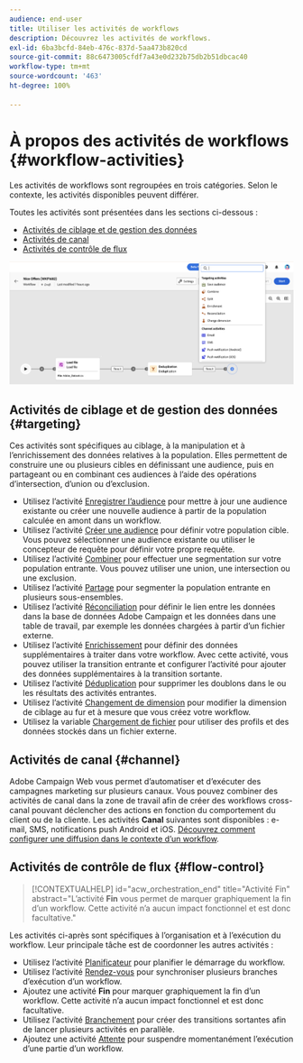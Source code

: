 ```yaml
---
audience: end-user
title: Utiliser les activités de workflows
description: Découvrez les activités de workflows.
exl-id: 6ba3bcfd-84eb-476c-837d-5aa473b820cd
source-git-commit: 88c6473005cfdf7a43e0d232b75db2b51dbcac40
workflow-type: tm+mt
source-wordcount: '463'
ht-degree: 100%

---
```



# À propos des activités de workflows {#workflow-activities}

Les activités de workflows sont regroupées en trois catégories. Selon le contexte, les activités disponibles peuvent différer.

Toutes les activités sont présentées dans les sections ci-dessous :

* [Activités de ciblage et de gestion des données](#targeting)
* [Activités de canal](#channel)
* [Activités de contrôle de flux](#flow-control)

![](../assets/workflow-activities.png)

## Activités de ciblage et de gestion des données {#targeting}

Ces activités sont spécifiques au ciblage, à la manipulation et à l’enrichissement des données relatives à la population. Elles permettent de construire une ou plusieurs cibles en définissant une audience, puis en partageant ou en combinant ces audiences à l’aide des opérations d’intersection, d’union ou d’exclusion.

* Utilisez l’activité [Enregistrer l’audience](save-audience.md) pour mettre à jour une audience existante ou créer une nouvelle audience à partir de la population calculée en amont dans un workflow.
* Utilisez l’activité [Créer une audience](build-audience.md) pour définir votre population cible. Vous pouvez sélectionner une audience existante ou utiliser le concepteur de requête pour définir votre propre requête.
* Utilisez l’activité [Combiner](combine.md) pour effectuer une segmentation sur votre population entrante. Vous pouvez utiliser une union, une intersection ou une exclusion.
* Utilisez l’activité [Partage](split.md) pour segmenter la population entrante en plusieurs sous-ensembles.
* Utilisez l’activité [Réconciliation](reconciliation.md) pour définir le lien entre les données dans la base de données Adobe Campaign et les données dans une table de travail, par exemple les données chargées à partir d’un fichier externe.
* Utilisez l’activité [Enrichissement](enrichment.md) pour définir des données supplémentaires à traiter dans votre workflow. Avec cette activité, vous pouvez utiliser la transition entrante et configurer l’activité pour ajouter des données supplémentaires à la transition sortante.
* Utilisez l’activité [Déduplication](deduplication.md) pour supprimer les doublons dans le ou les résultats des activités entrantes.
* Utilisez l’activité [Changement de dimension](change-dimension.md) pour modifier la dimension de ciblage au fur et à mesure que vous créez votre workflow.
* Utilisez la variable [Chargement de fichier](load-file.md) pour utiliser des profils et des données stockés dans un fichier externe.


## Activités de canal {#channel}

Adobe Campaign Web vous permet d’automatiser et d’exécuter des campagnes marketing sur plusieurs canaux. Vous pouvez combiner des activités de canal dans la zone de travail afin de créer des workflows cross-canal pouvant déclencher des actions en fonction du comportement du client ou de la cliente. Les activités **Canal** suivantes sont disponibles : e-mail, SMS, notifications push Android et iOS. [Découvrez comment configurer une diffusion dans le contexte d’un workflow](channels.md).

## Activités de contrôle de flux {#flow-control}

>[!CONTEXTUALHELP]
>id="acw_orchestration_end"
>title="Activité Fin"
>abstract="L’activité **Fin** vous permet de marquer graphiquement la fin d’un workflow. Cette activité n’a aucun impact fonctionnel et est donc facultative."

Les activités ci-après sont spécifiques à l’organisation et à l’exécution du workflow. Leur principale tâche est de coordonner les autres activités :

* Utilisez l’activité [Planificateur](scheduler.md) pour planifier le démarrage du workflow.
* Utilisez l’activité [Rendez-vous](and-join.md) pour synchroniser plusieurs branches d’exécution d’un workflow.
* Ajoutez une activité **Fin** pour marquer graphiquement la fin d’un workflow. Cette activité n’a aucun impact fonctionnel et est donc facultative.
* Utilisez l’activité [Branchement](fork.md) pour créer des transitions sortantes afin de lancer plusieurs activités en parallèle.
* Ajoutez une activité [Attente](wait.md) pour suspendre momentanément l’exécution d’une partie d’un workflow.

<!--
## Data management activities {#data-management}

overview: what they're used for
which use case you can perform with them

list available activites + short description + ref to section
-->

